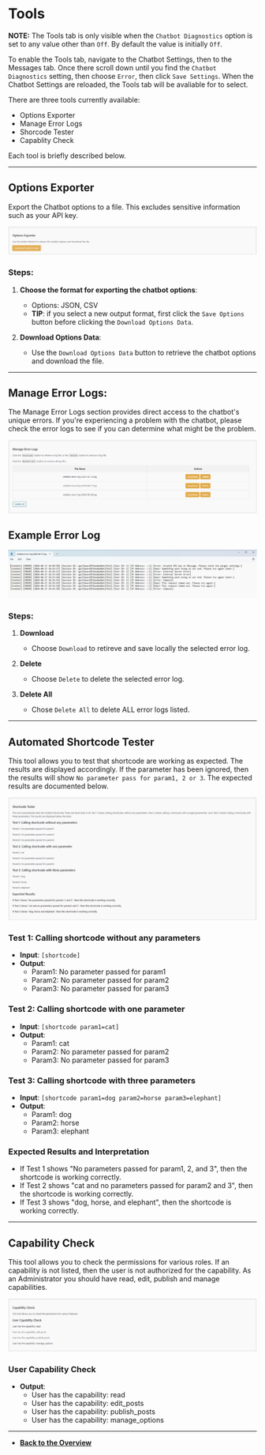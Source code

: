# Tools

**NOTE:** The Tools tab is only visible when the ```Chatbot Diagnostics``` option is set to any value other than ```Off```.  By default the value is initially ```Off```.

To enable the Tools tab, navigate to the Chatbot Settings, then to the Messages tab.  Once there scroll down until you find the ```Chatbot Diagnostics``` setting, then choose ```Error```, then click ```Save Settings```.  When the Chatbot Settings are reloaded, the Tools tab will be avaliable for to select.

There are three tools currently available:

- Options Exporter
- Manage Error Logs
- Shorcode Tester
- Capablity Check

Each tool is briefly described below.

---

## Options Exporter

Export the Chatbot options to a file.  This excludes sensitive information such as your API key.

![Options Exporter](options-exporter.png)

### Steps:

1. **Choose the format for exporting the chatbot options**:
   - Options: JSON, CSV
   - **TIP**: if you select a new output format, first click the ```Save Options``` button before clicking the ```Download Options Data```.

2. **Download Options Data**:
   - Use the ```Download Options Data``` button to retrieve the chatbot options and download the file.

---

## Manage Error Logs:

The Manage Error Logs section provides direct access to the chatbot's unique errors.  If you're experiencing a problem with the chatbot, please check the error logs to see if you can determine what might be the problem.

![Manage Error Logs](manage-error-logs.png)

## Example Error Log

![Example Error Log](example-error-log.png)

### Steps:

1. **Download**
    - Choose ```Download``` to retireve and save locally the selected error log.

2. **Delete**
    - Choose ```Delete``` to delete the selected error log.

3. **Delete All**
    - Chose ```Delete All``` to delete ALL error logs listed.

---

## Automated Shortcode Tester

This tool allows you to test that shortcode are working as expected. The results are displayed accordingly.  If the parameter has been ignored, then the results will show ```No parameter pass for param1, 2 or 3```.  The expected results are documented below.

![Shortcode Tester](shortcode-tester.png)

### Test 1: Calling shortcode without any parameters

- **Input**: `[shortcode]`
- **Output**:
  - Param1: No parameter passed for param1
  - Param2: No parameter passed for param2
  - Param3: No parameter passed for param3

### Test 2: Calling shortcode with one parameter

- **Input**: `[shortcode param1=cat]`
- **Output**:
  - Param1: cat
  - Param2: No parameter passed for param2
  - Param3: No parameter passed for param3

### Test 3: Calling shortcode with three parameters

- **Input**: `[shortcode param1=dog param2=horse param3=elephant]`
- **Output**:
  - Param1: dog
  - Param2: horse
  - Param3: elephant

### Expected Results and Interpretation

- If Test 1 shows "No parameters passed for param1, 2, and 3", then the shortcode is working correctly.
- If Test 2 shows "cat and no parameters passed for param2 and 3", then the shortcode is working correctly.
- If Test 3 shows "dog, horse, and elephant", then the shortcode is working correctly.

---

## Capability Check

This tool allows you to check the permissions for various roles.  If an capability is not listed, then the user is not authorized for the capability.  As an Administrator you should have read, edit, publish and manage capabilities.

![Capability Check](capability-check.png)

### User Capability Check

- **Output**:
  - User has the capability: read
  - User has the capability: edit_posts
  - User has the capability: publish_posts
  - User has the capability: manage_options

---

- **[Back to the Overview](/overview.md)**
